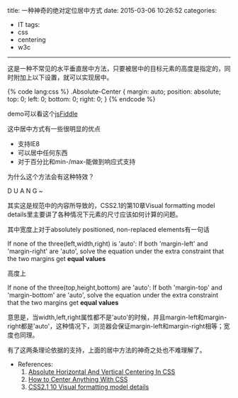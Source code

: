 title: 一种神奇的绝对定位居中方式
date: 2015-03-06 10:26:52
categories:
- IT
tags:
- css
- centering
- w3c
---
这是一种不常见的水平垂直居中方法，只要被居中的目标元素的高度是指定的，同时附加上以下设置，就可以实现居中。

{% code lang:css %}
.Absolute-Center {
  margin: auto;
  position: absolute;
  top: 0; left: 0; bottom: 0; right: 0;
}
{% endcode %}

demo可以看这个[jsFiddle](http://jsfiddle.net/mBBJM/1/)

这中居中方式有一些很明显的优点
* 支持IE8
* 可以居中任何东西
* 对于百分比和min-/max-能做到响应式支持

为什么这个方法会有这种特效？

D U A N G ~

其实这是规范中的内容所导致的，CSS2.1的第10章Visual formatting model details里主要讲了各种情况下元素的尺寸应该如何计算的问题。

其中宽度上对于absolutely positioned, non-replaced elements有一句话

If none of the three(left,width,right) is 'auto': If both 'margin-left' and 'margin-right' are 'auto', solve the equation under the extra constraint that the two margins get **equal values**

高度上

If none of the three(top,height,bottom) are 'auto': If both 'margin-top' and 'margin-bottom' are 'auto', solve the equation under the extra constraint that the two margins get **equal values**

意思是，当width,left,right属性都不是'auto'的时候，并且margin-left和margin-right都是'auto'，这种情况下，浏览器会保证margin-left和margin-right相等；宽度也同理。

有了这两条理论依据的支持，上面的居中方法的神奇之处也不难理解了。

- References:
  1. [Absolute Horizontal And Vertical Centering In CSS](http://www.smashingmagazine.com/2013/08/09/absolute-horizontal-vertical-centering-css/)
  2. [How to Center Anything With CSS](http://designshack.net/articles/css/how-to-center-anything-with-css)
  3. [CSS2.1 10 Visual formatting model details](http://www.w3.org/TR/CSS21/visudet.html)
